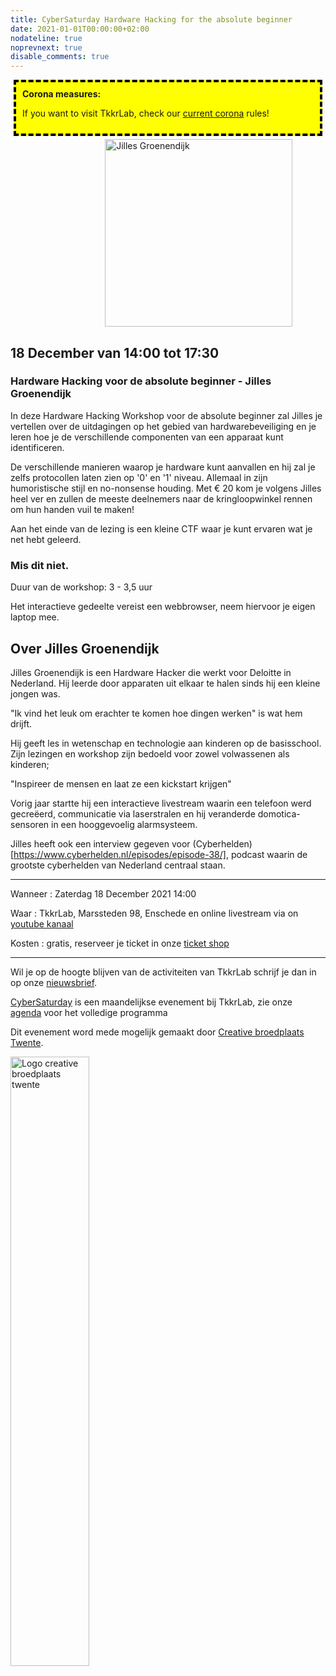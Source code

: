 ```yaml
---
title: CyberSaturday Hardware Hacking for the absolute beginner
date: 2021-01-01T00:00:00+02:00
nodateline: true
noprevnext: true
disable_comments: true
---
```

<div style="background: yellow;margin: 5px;padding:10px;border: 4px dashed black;">
<strong>Corona measures:</strong><p>
If you want to visit TkkrLab, check our <a href="/corona">current corona</a> rules! 
</div>


<img alt="Jilles Groenendijk" src="/images/julles_web.png" width="300px" height="300px" style="margin: 0px 30%;">

## 18 December van 14:00 tot 17:30 ##

### Hardware Hacking voor de absolute beginner - Jilles Groenendijk

In deze Hardware Hacking Workshop voor de absolute beginner zal Jilles je vertellen over de uitdagingen op het gebied van hardwarebeveiliging en je leren hoe je de verschillende componenten van een apparaat kunt identificeren.

De verschillende manieren waarop je hardware kunt aanvallen en hij zal je zelfs protocollen laten zien op '0' en '1' niveau. Allemaal in zijn humoristische stijl en no-nonsense houding. Met € 20 kom je volgens Jilles heel ver en zullen de meeste deelnemers naar de kringloopwinkel rennen om hun handen vuil te maken!

Aan het einde van de lezing is een kleine CTF waar je kunt ervaren wat je net hebt geleerd.

### Mis dit niet.

Duur van de workshop: 3 - 3,5 uur

Het interactieve gedeelte vereist een webbrowser, neem hiervoor je eigen laptop mee.

## Over Jilles Groenendijk

Jilles Groenendijk is een Hardware Hacker die werkt voor Deloitte in Nederland. Hij leerde door apparaten uit elkaar te halen sinds hij een kleine jongen was.

"Ik vind het leuk om erachter te komen hoe dingen werken" is wat hem drijft.

Hij geeft les in wetenschap en technologie aan kinderen op de basisschool. Zijn lezingen en workshop zijn bedoeld voor zowel volwassenen als kinderen;

"Inspireer de mensen en laat ze een kickstart krijgen"

Vorig jaar startte hij een interactieve livestream waarin een telefoon werd gecreëerd, communicatie via laserstralen en hij veranderde domotica-sensoren in een hooggevoelig alarmsysteem.

Jilles heeft ook een interview gegeven voor (Cyberhelden)[https://www.cyberhelden.nl/episodes/episode-38/], podcast waarin de grootste cyberhelden van Nederland centraal staan.

<hr>
Wanneer : Zaterdag 18 December 2021 14:00

Waar : TkkrLab, Marssteden 98, Enschede en online livestream via on [youtube kanaal](https://youtube.com/tkkrlab)

Kosten : gratis, reserveer je ticket in onze [ticket shop](https://tickets.tkkrlab.space/TkkrLab/Jilles/)

<hr>

Wil je op de hoogte blijven van de activiteiten van TkkrLab schrijf je dan in op onze [nieuwsbrief](http://eepurl.com/gLxrLD).


[CyberSaturday](/cybersaturdays/cybersaturday/) is een maandelijkse evenement bij TkkrLab, zie onze [agenda](/agenda/) voor het volledige programma

Dit evenement word mede mogelijk gemaakt door [Creative broedplaats Twente](http://www.creatievebroedplaatsentwente.nl/).

<img width=50% src="/images/Logo-Creatieve-Broedplaatsen-Twente.jpg"  alt="Logo creative broedplaats twente">